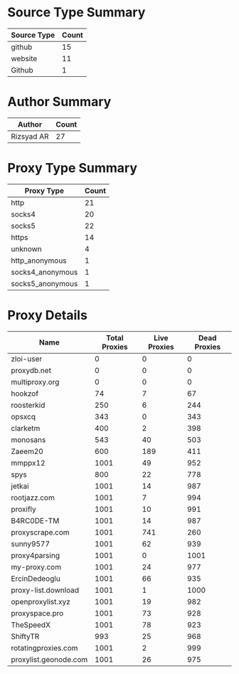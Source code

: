 # Source Type Summary

| Source Type | Count |
|-------------|-------|
| github | 15 |
| website | 11 |
| Github | 1 |


# Author Summary

| Author | Count |
|--------|-------|
| Rizsyad AR | 27 |


# Proxy Type Summary

| Proxy Type | Count |
|------------|-------|
| http | 21 |
| socks4 | 20 |
| socks5 | 22 |
| https | 14 |
| unknown | 4 |
| http_anonymous | 1 |
| socks4_anonymous | 1 |
| socks5_anonymous | 1 |


# Proxy Details

| Name | Total Proxies | Live Proxies | Dead Proxies |
|------|---------------|--------------|---------------|
| zloi-user | 0 | 0 | 0 |
| proxydb.net | 0 | 0 | 0 |
| multiproxy.org | 0 | 0 | 0 |
| hookzof | 74 | 7 | 67 |
| roosterkid | 250 | 6 | 244 |
| opsxcq | 343 | 0 | 343 |
| clarketm | 400 | 2 | 398 |
| monosans | 543 | 40 | 503 |
| Zaeem20 | 600 | 189 | 411 |
| mmppx12 | 1001 | 49 | 952 |
| spys | 800 | 22 | 778 |
| jetkai | 1001 | 14 | 987 |
| rootjazz.com | 1001 | 7 | 994 |
| proxifly | 1001 | 10 | 991 |
| B4RC0DE-TM | 1001 | 14 | 987 |
| proxyscrape.com | 1001 | 741 | 260 |
| sunny9577 | 1001 | 62 | 939 |
| proxy4parsing | 1001 | 0 | 1001 |
| my-proxy.com | 1001 | 24 | 977 |
| ErcinDedeoglu | 1001 | 66 | 935 |
| proxy-list.download | 1001 | 1 | 1000 |
| openproxylist.xyz | 1001 | 19 | 982 |
| proxyspace.pro | 1001 | 73 | 928 |
| TheSpeedX | 1001 | 78 | 923 |
| ShiftyTR | 993 | 25 | 968 |
| rotatingproxies.com | 1001 | 2 | 999 |
| proxylist.geonode.com | 1001 | 26 | 975 |
